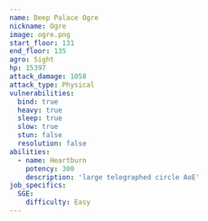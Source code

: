 ```yaml
---
name: Deep Palace Ogre
nickname: Ogre
image: ogre.png
start_floor: 131
end_floor: 135
agro: Sight
hp: 15397
attack_damage: 1058
attack_type: Physical
vulnerabilities:
  bind: true
  heavy: true
  sleep: true
  slow: true
  stun: false
  resolution: false
abilities:
  - name: Heartburn
    potency: 300
    description: 'large telegraphed circle AoE'
job_specifics:
  SGE:
    difficulty: Easy
---
```

